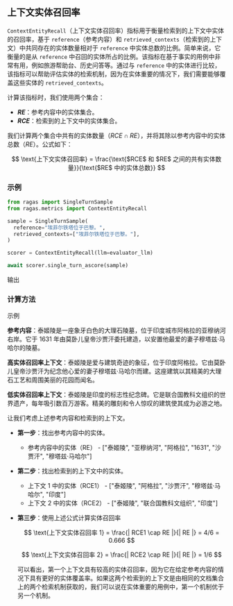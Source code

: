 ## 上下文实体召回率

`ContextEntityRecall`（上下文实体召回率）指标用于衡量检索到的上下文中实体的召回率，基于 `reference`（参考内容）和 `retrieved_contexts`（检索到的上下文）中共同存在的实体数量相对于 `reference` 中实体总数的比例。简单来说，它衡量的是从 `reference` 中召回的实体所占的比例。该指标在基于事实的用例中非常有用，例如旅游帮助台、历史问答等。通过与 `reference` 中的实体进行比较，该指标可以帮助评估实体的检索机制，因为在实体重要的情况下，我们需要能够覆盖这些实体的 `retrieved_contexts`。

计算该指标时，我们使用两个集合：

- **$RE$**：参考内容中的实体集合。
- **$RCE$**：检索到的上下文中的实体集合。

我们计算两个集合中共有的实体数量（$RCE \cap RE$），并将其除以参考内容中的实体总数（$RE$）。公式如下：

$$
\text{上下文实体召回率} = \frac{\text{$RCE$ 和 $RE$ 之间的共有实体数量}}{\text{$RE$ 中的实体总数}}
$$

### 示例

```python
from ragas import SingleTurnSample
from ragas.metrics import ContextEntityRecall

sample = SingleTurnSample(
  reference="埃菲尔铁塔位于巴黎。",
  retrieved_contexts=["埃菲尔铁塔位于巴黎。"],
)

scorer = ContextEntityRecall(llm=evaluator_llm)

await scorer.single_turn_ascore(sample)
```

输出

### 计算方法

示例

**参考内容**：泰姬陵是一座象牙白色的大理石陵墓，位于印度城市阿格拉的亚穆纳河右岸。它于 1631 年由莫卧儿皇帝沙贾汗委托建造，以安置他最爱的妻子穆塔兹·马哈尔的陵墓。

**高实体召回率上下文**：泰姬陵是爱与建筑奇迹的象征，位于印度阿格拉。它由莫卧儿皇帝沙贾汗为纪念他心爱的妻子穆塔兹·马哈尔而建。这座建筑以其精美的大理石工艺和周围美丽的花园而闻名。

**低实体召回率上下文**：泰姬陵是印度的标志性纪念碑。它是联合国教科文组织的世界遗产，每年吸引数百万游客。精美的雕刻和令人惊叹的建筑使其成为必游之地。

让我们考虑上述参考内容和检索到的上下文。

- **第一步**：找出参考内容中的实体。
  - 参考内容中的实体（RE） - \["泰姬陵", "亚穆纳河", "阿格拉", "1631", "沙贾汗", "穆塔兹·马哈尔"\]
- **第二步**：找出检索到的上下文中的实体。
  - 上下文 1 中的实体（RCE1） - \["泰姬陵", "阿格拉", "沙贾汗", "穆塔兹·马哈尔", "印度"\]
  - 上下文 2 中的实体（RCE2） - \["泰姬陵", "联合国教科文组织", "印度"\]
- **第三步**：使用上述公式计算实体召回率

  $$
  \text{上下文实体召回率 1} = \frac{| RCE1 \cap RE |}{| RE |}
   = 4/6
   = 0.666
  $$

  $$
  \text{上下文实体召回率 2} = \frac{| RCE2 \cap RE |}{| RE |}
   = 1/6
  $$

  可以看出，第一个上下文具有较高的实体召回率，因为它在给定参考内容的情况下具有更好的实体覆盖率。如果这两个检索到的上下文是由相同的文档集合上的两个检索机制获取的，我们可以说在实体重要的用例中，第一个机制优于另一个机制。